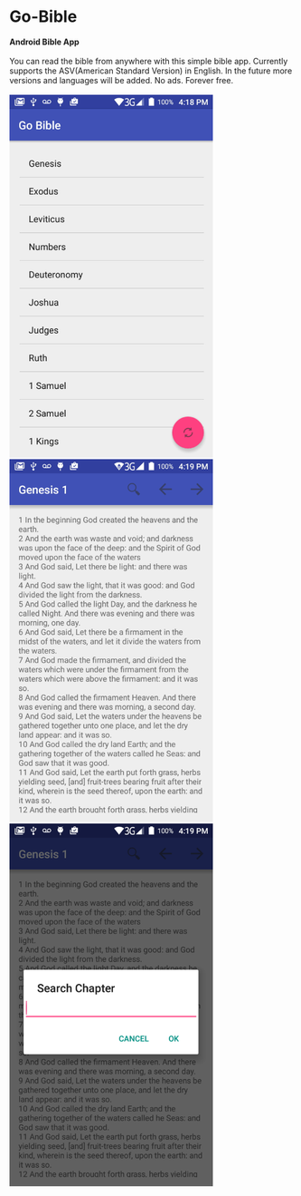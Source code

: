 # Go-Bible
<b>Android Bible App</b><br>
<br>You can read the bible from anywhere with this simple bible app. Currently supports the ASV(American Standard Version) in English. In the future more versions and languages will be added. No ads. Forever free.<br><br>
<img src="/img/homeBible.png"  width="360" height="640" />
<img src="/img/readChapter.png"  width="360" height="640" />
<img src="/img/searchChapter.png"  width="360" height="640" />

